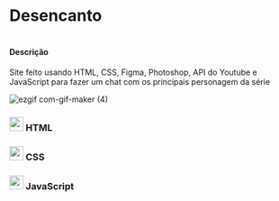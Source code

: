 <h1>Desencanto<h1>
  
  <h4>Descrição</h4>
  <p>Site feito usando HTML, CSS,  Figma, Photoshop, API do Youtube e JavaScript para fazer um  chat com os principais personagem da série</
  
  </br>
  
 ![ezgif com-gif-maker (4)](https://user-images.githubusercontent.com/82523921/128638895-fb2594c4-9b2e-41e6-87cd-43c337bfb74f.gif)

<h3>
  <img alt="marcação" width="25" src="https://w7.pngwing.com/pngs/628/269/png-transparent-check-mark-computer-icons-checkbox-others-angle-rectangle-logo.png"> 
  HTML
<h3>
<h3>
  <img alt="marcação" width="25" src="https://w7.pngwing.com/pngs/628/269/png-transparent-check-mark-computer-icons-checkbox-others-angle-rectangle-logo.png"> 
  CSS
<h3>
<h3>
  <img alt="marcação" width="25" src="https://w7.pngwing.com/pngs/628/269/png-transparent-check-mark-computer-icons-checkbox-others-angle-rectangle-logo.png"> 
  JavaScript
<h3>
